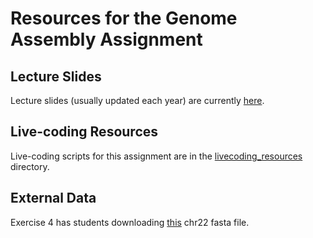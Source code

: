 # Resources for the Genome Assembly Assignment

## Lecture Slides

Lecture slides (usually updated each year) are currently [here](https://www.dropbox.com/scl/fi/xpu9jwqlqdgbdv5b8kwv3/2023.09.21.QBLab.GenomeSequencing.pptx?rlkey=65wan8x0kywpm99b1ehgp0mi0&dl=0).

## Live-coding Resources

Live-coding scripts for this assignment are in the [livecoding_resources](https://github.com/bxlab/cmdb-quantbio/tree/main/assignments/lab/genome_assembly/livecoding_resources) directory.

## External Data

Exercise 4 has students downloading [this](https://schatz-lab.org/appliedgenomics2023/assignments/assignment1/chr22.fa.gz) chr22 fasta file.
